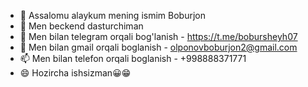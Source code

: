- 👋 Assalomu alaykum mening ismim Boburjon
- 👀 Men beckend dasturchiman
- 🌱 Men bilan telegram orqali bog'lanish - https://t.me/bobursheyh07
- 💞️ Men bilan gmail orqali boglanish - olponovboburjon2@gmail.com
- 📫 Men bilan telefon orqali boglanish - +998888371771
- 😄 Hozircha ishsizman😀😁
